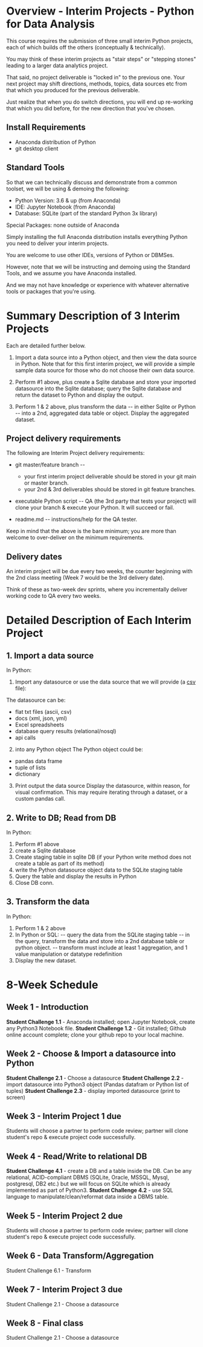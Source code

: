 # Overview - Interim Projects - Python for Data Analysis

This course requires the submission of three small interim Python projects, each of which builds off the others (conceptually & technically). 

You may think of these interim projects as "stair steps" or "stepping stones" leading to a larger data analytics project. 

That said, no project deliverable is "locked in" to the previous one. Your next project may shift directions, methods, topics, data sources etc from that which you produced for the previous deliverable. 

Just realize that when you do switch directions, you will end up re-working that which you did before, for the new direction that you've chosen.


## Install Requirements

- Anaconda distribution of Python
- git desktop client

## Standard Tools

So that we can technically discuss and demonstrate from a common toolset, we will be using & demoing the following:

- Python Version: 3.6 & up (from Anaconda)
- IDE: Jupyter Notebook (from Anaconda)
- Database: SQLite (part of the standard Python 3x library)

Special Packages: none outside of Anaconda
 
Simply installing the full Anaconda distribution installs everything Python you need to deliver your interim projects.

You are welcome to use other IDEs, versions of Python or DBMSes. 

However, note that we will be instructing and demoing using the Standard Tools, and we assume you have Anaconda installed. 

And we may not have knowledge or experience with whatever alternative tools or packages that you're using.


# Summary Description of 3 Interim Projects

Each are detailed further below.

1. Import a data source into a Python object, and then view the data source in Python. Note that for this first interim project, we will provide a simple sample data source for those who do not choose their own data source. 

2. Perform #1 above, plus create a Sqlite database and store your imported datasource into the Sqlite database; query the Sqlite database and return the dataset to Python and display the output.

3. Perform 1 & 2 above, plus transform the data -- in either Sqlite or Python -- into a 2nd, aggregated data table or object. Display the aggregated dataset.


## Project delivery requirements

The following are Interim Project delivery requirements:

- git master/feature branch -- 
	- your first interim project deliverable should be stored in your git main or master branch. 
	- your 2nd & 3rd deliverables should be stored in git feature branches. 

- executable Python script -- QA (the 3rd party that tests your project) will clone your branch & execute your Python. It will succeed or fail. 

- readme.md -- instructions/help for the QA tester. 

Keep in mind that the above is the bare minimum; you are more than welcome to over-deliver on the minimum requirements.


## Delivery dates

An interim project will be due every two weeks, the counter beginning with the 2nd class meeting (Week 7 would be the 3rd delivery date).

Think of these as two-week dev sprints, where you incrementally deliver working code to QA every two weeks.


# Detailed Description of Each Interim Project


## 1. Import a data source

In Python:

1. Import any datasource or use the data source that we will provide (a [csv](https://en.wikipedia.org/wiki/Comma-separated_values) file):

The datasource can be:
- flat txt files (ascii, csv)
- docs (xml, json, yml)
- Excel spreadsheets
- database query results (relational/nosql)
- api calls

2. into any Python object
The Python object could be:
- pandas data frame
- tuple of lists
- dictionary

3. Print output the data source
Display the datasource, within reason, for visual confirmation. This may require iterating through a dataset, or a custom pandas call.


## 2. Write to DB; Read from DB

In Python:

1. Perform #1 above
2. create a Sqlite database
3. Create staging table in sqlite DB (if your Python write method does not create a table as part of its method)
3. write the Python datasource object data to the SQLite staging table
4. Query the table and display the results in Python
5. Close DB conn.


## 3. Transform the data

In Python:

1. Perform 1 & 2 above
2. In Python or SQL:
-- query the data from the SQLite staging table
-- in the query, transform the data and store into a 2nd database table or python object. 
-- transform must include at least 1 aggregation, and 1 value manipulation or datatype redefinition
3. Display the new dataset.

# 8-Week Schedule

## Week 1 - Introduction
**Student Challenge 1.1** - Anaconda installed; open Jupyter Notebook, create any Python3 Notebook file.
**Student Challenge 1.2** - Git installed; Github online account complete; clone your github repo to your local machine.

## Week 2 - Choose & Import a datasource into Python
**Student Challenge 2.1** - Choose a datasource
**Student Challenge 2.2** - import datasource into Python3 object (Pandas datafram or Python list of tuples)
**Student Challenge 2.3** - display imported datasource (print to screen)

## Week 3 - Interim Project 1 due
Students will choose a partner to perform code review; partner will clone student's repo & execute project code successfully.

## Week 4 - Read/Write to relational DB
**Student Challenge 4.1** - create a DB and a table inside the DB. Can be any relational, ACID-compliant DBMS (SQLite, Oracle, MSSQL, Mysql, postgresql, DB2 etc.) but we will focus on SQLite which is already implemented as part of Python3. 
**Student Challenge 4.2** - use SQL language to manipulate/clean/reformat data inside a DBMS table.

## Week 5 - Interim Project 2 due
Students will choose a partner to perform code review; partner will clone student's repo & execute project code successfully.

## Week 6 - Data Transform/Aggregation
Student Challenge 6.1 - Transform 

## Week 7 - Interim Project 3 due
Student Challenge 2.1 - Choose a datasource
## Week 8 - Final class
Student Challenge 2.1 - Choose a datasource



